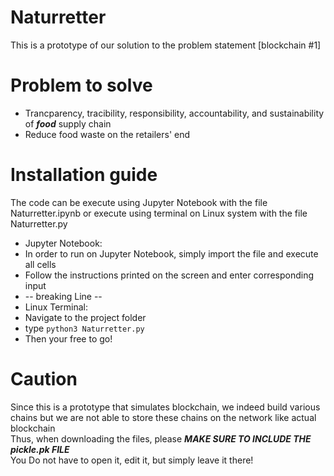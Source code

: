 # Naturretter
This is a prototype of our solution to the problem statement [blockchain #1]  

# Problem to solve
- Trancparency, tracibility, responsibility, accountability, and sustainability of ***food*** supply chain
- Reduce food waste on the retailers' end

# Installation guide
The code can be execute using Jupyter Notebook with the file Naturretter.ipynb or execute using terminal on Linux system with the file Naturretter.py  

- Jupyter Notebook:  
- In order to run on Jupyter Notebook, simply import the file and execute all cells
- Follow the instructions printed on the screen and enter corresponding input
- -- breaking Line --
- Linux Terminal: 
- Navigate to the project folder
- type ``` python3 Naturretter.py ```
- Then your free to go!

# Caution
Since this is a prototype that simulates blockchain, we indeed build various chains but we are not able to store these chains on the network like actual blockchain  
Thus, when downloading the files, please ***MAKE SURE TO INCLUDE THE pickle.pk FILE***  
You Do not have to open it, edit it, but simply leave it there!